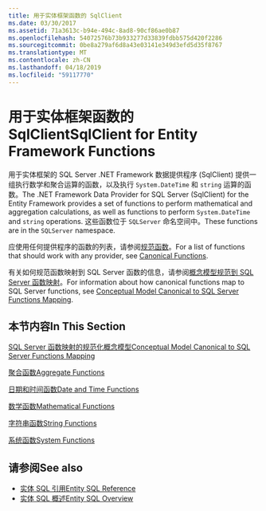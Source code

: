 ```yaml
---
title: 用于实体框架函数的 SqlClient
ms.date: 03/30/2017
ms.assetid: 71a3613c-b94e-494c-8ad8-90cf86ae0b87
ms.openlocfilehash: 54072576b73b933277d33839fdbb575d420f2286
ms.sourcegitcommit: 0be8a279af6d8a43e03141e349d3efd5d35f8767
ms.translationtype: MT
ms.contentlocale: zh-CN
ms.lasthandoff: 04/18/2019
ms.locfileid: "59117770"
---
```

# <a name="sqlclient-for-entity-framework-functions"></a><span data-ttu-id="6e099-102">用于实体框架函数的 SqlClient</span><span class="sxs-lookup"><span data-stu-id="6e099-102">SqlClient for Entity Framework Functions</span></span>
<span data-ttu-id="6e099-103">用于实体框架的 SQL Server .NET Framework 数据提供程序 (SqlClient) 提供一组执行数学和聚合运算的函数，以及执行 `System.DateTime` 和 `string` 运算的函数。</span><span class="sxs-lookup"><span data-stu-id="6e099-103">The .NET Framework Data Provider for SQL Server (SqlClient) for the Entity Framework provides a set of functions to perform mathematical and aggregation calculations, as well as functions to perform `System.DateTime` and `string` operations.</span></span> <span data-ttu-id="6e099-104">这些函数位于 `SQLServer` 命名空间中。</span><span class="sxs-lookup"><span data-stu-id="6e099-104">These functions are in the `SQLServer` namespace.</span></span>  
  
 <span data-ttu-id="6e099-105">应使用任何提供程序的函数的列表，请参阅[规范函数](../../../../../docs/framework/data/adonet/ef/language-reference/canonical-functions.md)。</span><span class="sxs-lookup"><span data-stu-id="6e099-105">For a list of functions that should work with any provider, see [Canonical Functions](../../../../../docs/framework/data/adonet/ef/language-reference/canonical-functions.md).</span></span>  
  
 <span data-ttu-id="6e099-106">有关如何规范函数映射到 SQL Server 函数的信息，请参阅[概念模型规范到 SQL Server 函数映射](../../../../../docs/framework/data/adonet/ef/conceptual-model-canonical-to-sql-server-functions-mapping.md)。</span><span class="sxs-lookup"><span data-stu-id="6e099-106">For information about how canonical functions map to SQL Server functions, see [Conceptual Model Canonical to SQL Server Functions Mapping](../../../../../docs/framework/data/adonet/ef/conceptual-model-canonical-to-sql-server-functions-mapping.md).</span></span>  
  
## <a name="in-this-section"></a><span data-ttu-id="6e099-107">本节内容</span><span class="sxs-lookup"><span data-stu-id="6e099-107">In This Section</span></span>  
 [<span data-ttu-id="6e099-108">SQL Server 函数映射的规范化概念模型</span><span class="sxs-lookup"><span data-stu-id="6e099-108">Conceptual Model Canonical to SQL Server Functions Mapping</span></span>](../../../../../docs/framework/data/adonet/ef/conceptual-model-canonical-to-sql-server-functions-mapping.md)  
  
 [<span data-ttu-id="6e099-109">聚合函数</span><span class="sxs-lookup"><span data-stu-id="6e099-109">Aggregate Functions</span></span>](../../../../../docs/framework/data/adonet/ef/aggregate-functions-sqlclient-for-entity-framework.md)  
  
 [<span data-ttu-id="6e099-110">日期和时间函数</span><span class="sxs-lookup"><span data-stu-id="6e099-110">Date and Time Functions</span></span>](../../../../../docs/framework/data/adonet/ef/date-and-time-functions.md)  
  
 [<span data-ttu-id="6e099-111">数学函数</span><span class="sxs-lookup"><span data-stu-id="6e099-111">Mathematical Functions</span></span>](../../../../../docs/framework/data/adonet/ef/mathematical-functions.md)  
  
 [<span data-ttu-id="6e099-112">字符串函数</span><span class="sxs-lookup"><span data-stu-id="6e099-112">String Functions</span></span>](../../../../../docs/framework/data/adonet/ef/string-functions.md)  
  
 [<span data-ttu-id="6e099-113">系统函数</span><span class="sxs-lookup"><span data-stu-id="6e099-113">System Functions</span></span>](../../../../../docs/framework/data/adonet/ef/system-functions.md)  
  
## <a name="see-also"></a><span data-ttu-id="6e099-114">请参阅</span><span class="sxs-lookup"><span data-stu-id="6e099-114">See also</span></span>

- [<span data-ttu-id="6e099-115">实体 SQL 引用</span><span class="sxs-lookup"><span data-stu-id="6e099-115">Entity SQL Reference</span></span>](../../../../../docs/framework/data/adonet/ef/language-reference/entity-sql-reference.md)
- [<span data-ttu-id="6e099-116">实体 SQL 概述</span><span class="sxs-lookup"><span data-stu-id="6e099-116">Entity SQL Overview</span></span>](../../../../../docs/framework/data/adonet/ef/language-reference/entity-sql-overview.md)
